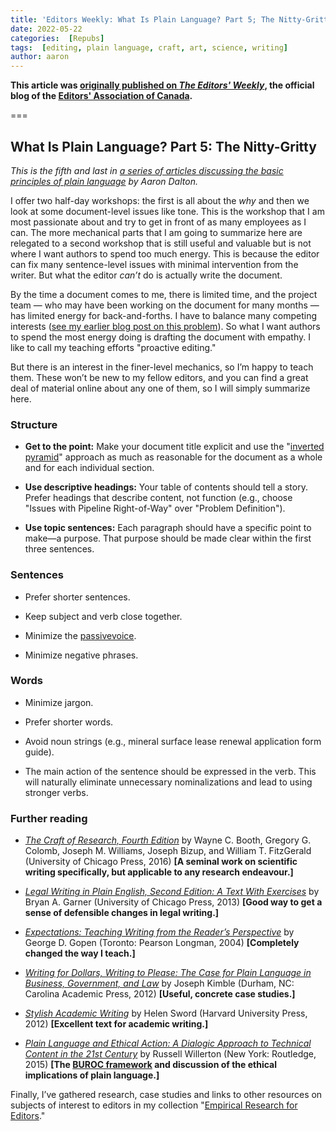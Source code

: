 ```yaml
---
title: 'Editors Weekly: What Is Plain Language? Part 5; The Nitty-Gritty'
date: 2022-05-22
categories:  [Repubs]
tags:  [editing, plain language, craft, art, science, writing]
author: aaron
---
```


**This article was [originally published on *The Editors' Weekly*](http://blog.editors.ca/?p=9761), the official blog of the [Editors' Association of Canada](http://editors.ca).**

===

## What Is Plain Language? Part 5: The Nitty-Gritty

*This is the fifth and last in [a series of articles discussing the basic principles of plain language](https://blog.editors.ca/?tag=plain-language) by
Aaron Dalton.*

I offer two half-day workshops: the first is all about the *why* and then we
look at some document-level issues like tone. This is the workshop that I am
most passionate about and try to get in front of as many employees as I can. The
more mechanical parts that I am going to summarize here are relegated to a
second workshop that is still useful and valuable but is not where I want
authors to spend too much energy. This is because the editor can fix many
sentence-level issues with minimal intervention from the writer. But what the
editor *can’t* do is actually write the document.

By the time a document comes to me, there is limited time, and the project team
— who may have been working on the document for many months — has limited energy
for back-and-forths. I have to balance many competing interests ([see my earlier blog post on this problem](https://blog.editors.ca/?p=9413)). So what I want
authors to spend the most energy doing is drafting the document with empathy. I
like to call my teaching efforts "proactive editing."

But there is an interest in the finer-level mechanics, so I’m happy to teach
them. These won’t be new to my fellow editors, and you can find a great deal of
material online about any one of them, so I will simply summarize here.

### Structure

- **Get to the point:** Make your document title explicit and use the "[inverted pyramid](https://en.wikipedia.org/wiki/Inverted_pyramid_(journalism))" approach as much as reasonable for the document as a whole and for each individual section.

- **Use descriptive headings:** Your table of contents should tell a story. Prefer headings that describe content, not function (e.g., choose "Issues with Pipeline Right-of-Way" over "Problem Definition").

- **Use topic sentences:** Each paragraph should have a specific point to make—a purpose. That purpose should be made clear within the first three sentences.

### Sentences

- Prefer shorter sentences.

- Keep subject and verb close together.

- Minimize the [passivevoice](http://www.lel.ed.ac.uk/~gpullum/passive_loathing.html).

- Minimize negative phrases.

### Words

- Minimize jargon.

- Prefer shorter words.

- Avoid noun strings (e.g., mineral surface lease renewal application form guide).

- The main action of the sentence should be expressed in the verb. This will naturally eliminate unnecessary nominalizations and lead to using stronger verbs.

### Further reading

- *[The Craft of Research, Fourth Edition](https://press.uchicago.edu/ucp/books/book/chicago/C/bo23521678.html)* by Wayne C. Booth, Gregory G. Colomb, Joseph M. Williams, Joseph Bizup, and William T. FitzGerald (University of Chicago Press, 2016) **[A seminal work on scientific writing specifically, but applicable to any research endeavour.]**

- *[Legal Writing in Plain English, Second Edition: A Text With Exercises](https://press.uchicago.edu/ucp/books/book/chicago/L/bo15506966.html)* by Bryan A. Garner (University of Chicago Press, 2013) **[Good way to get a sense of defensible changes in legal writing.]**

- *[Expectations: Teaching Writing from the Reader’s Perspective](https://www.pearson.ch/HigherEducation/Pearson/EAN/9780205296170/Expectations)* by George D. Gopen (Toronto: Pearson Longman, 2004) **[Completely changed the way I teach.]**

- *[Writing for Dollars, Writing to Please: The Case for Plain Language in Business, Government, and Law](https://cap-press.com/books/isbn/9781611631913/Writing-for-Dollars-Writing-to-Please)* by Joseph Kimble (Durham, NC: Carolina Academic Press, 2012) **[Useful, concrete case studies.]**

- *[Stylish Academic Writing](https://www.hup.harvard.edu/catalog.php?isbn=9780674064485)* by Helen Sword (Harvard University Press, 2012) **[Excellent text for academic writing.]**

- *[Plain Language and Ethical Action: A Dialogic Approach to Technical Content in the 21st Century](https://www.routledge.com/Plain-Language-and-Ethical-Action-A-Dialogic-Approach-to-Technical-Content/Willerton/p/book/9780415741040?PageSpeed=noscript)* by Russell Willerton (New York: Routledge, 2015) **[The **[BUROC framework](http://blog.editors.ca/?p=6136)** and discussion of the ethical implications of plain language.]**

Finally, I’ve gathered research, case studies and links to other resources on
subjects of interest to editors in my collection "[Empirical Research for
Editors](http://aarondalton.ca/EmpiricalEditors)."
